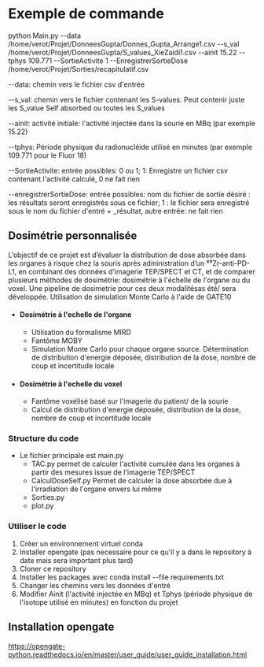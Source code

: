# Exemple de commande
python Main.py --data /home/verot/Projet/DonneesGupta/Donnes_Gupta_Arrange1.csv --s_val /home/verot/Projet/DonneesGupta/S_values_XieZaidi1.csv --ainit 15.22 --tphys 109.771 --SortieActivite 1 --EnregistrerSortieDose /home/verot/Projet/Sorties/recapitulatif.csv

--data: chemin vers le fichier csv d'entrée

--s_val: chemin vers le fichier contenant les S-values. Peut contenir juste les S_value Self absorbed ou toutes les S_values

--ainit: activité initiale: l'activité injectée dans la sourie en MBq (par exemple 15.22)

--tphys: Période physique du radionucléide utilisé en minutes (par exemple 109.771 pour le Fluor 18)

--SortieActivite: entrée possibles: 0 ou 1; 1: Enregistre un fichier csv contenant l'activité calculé, 0 ne fait rien 

--enregistrerSortieDose: entrée possibles: nom du fichier de sortie désiré : les résultats seront enregistrés sous ce fichier; 1 : le fichier sera enregistré sous le nom du fichier d'entré + _résultat, autre entrée: ne fait rien


## Dosimétrie personnalisée
L’objectif de ce projet est d’évaluer la distribution de dose absorbée dans les organes à risque chez la souris après administration d’un ⁸⁹Zr-anti-PD-L1, en combinant des données d’imagerie TEP/SPECT et CT, et de comparer plusieurs méthodes de dosimétrie: dosimétrie à l'échelle de l'organe ou du voxel.
Une pipeline de dosimetrie pour ces deux modalitésas été/ sera développée.
Utilisation de simulation Monte Carlo à l'aide de GATE10

- #### Dosimétrie à l'echelle de l'organe
  - Utilisation du formalisme MIRD
  - Fantôme MOBY
  - Simulation Monte Carlo pour chaque organe source. Détermination de distribution d'energie déposée, distribution de la dose, nombre de coup et incertitude locale
    
- #### Dosimétrie à l'echelle du voxel
  - Fantôme voxélisé basé sur l'imagerie du patient/ de la sourie
  - Calcul de distribution d'energie déposée, distribution de la dose, nombre de coup et incertitude locale



### Structure du code
- Le fichier principale est main.py
  - TAC.py  permet de calculer l'activité cumulée dans les organes à partir des mesures issue de l'imagerie TEP/SPECT
  - CalculDoseSelf.py  Permet de calculer la dose absorbée due à l'irradiation de l'organe envers lui même
  - Sorties.py
  - plot.py




### Utiliser le code

1. Créer un environnement virtuel conda
2. Installer opengate (pas necessaire pour ce qu'il y a dans le repository à date mais sera important plus tard)
3. Cloner ce repository
4. Installer les packages avec conda install --file requirements.txt
5. Changer les chemins vers les données d'entré
6. Modifier Ainit (l'activité injectée en MBq) et Tphys (période physique de l'isotope utilisé en minutes) en fonction du projet



## Installation opengate
https://opengate-python.readthedocs.io/en/master/user_guide/user_guide_installation.html


